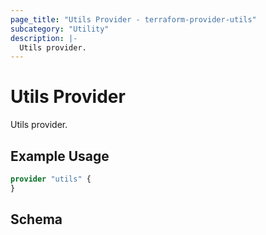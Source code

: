 ```yaml
---
page_title: "Utils Provider - terraform-provider-utils"
subcategory: "Utility"
description: |-
  Utils provider.
---
```


# Utils Provider

Utils provider.

## Example Usage

```terraform
provider "utils" {
}
```

<!-- schema generated by tfplugindocs -->
## Schema
